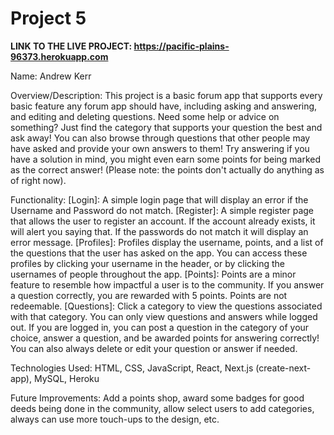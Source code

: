 # Project 5

**LINK TO THE LIVE PROJECT: https://pacific-plains-96373.herokuapp.com**

Name: Andrew Kerr

Overview/Description: This project is a basic forum app that supports every basic feature any forum app should have, including asking and answering, and editing and deleting questions. Need some help or advice on something? Just find the category that supports your question the best and ask away! You can also browse through questions that other people may have asked and provide your own answers to them! Try answering if you have a solution in mind, you might even earn some points for being marked as the correct answer! (Please note: the points don't actually do anything as of right now).

Functionality: 
[Login]: A simple login page that will display an error if the Username and Password do not match.
[Register]: A simple register page that allows the user to register an account. If the account already exists, it will alert you saying that. If the passwords do not match it will display an error message.
[Profiles]: Profiles display the username, points, and a list of the questions that the user has asked on the app. You can access these profiles by clicking your username in the header, or by clicking the usernames of people throughout the app.
[Points]: Points are a minor feature to resemble how impactful a user is to the community. If you answer a question correctly, you are rewarded with 5 points. Points are not redeemable.
[Questions]: Click a category to view the questions associated with that category. You can only view questions and answers while logged out. If you are logged in, you can post a question in the category of your choice, answer a question, and be awarded points for answering correctly! You can also always delete or edit your question or answer if needed.


Technologies Used: HTML, CSS, JavaScript, React, Next.js (create-next-app), MySQL, Heroku

Future Improvements: Add a points shop, award some badges for good deeds being done in the community, allow select users to add categories, always can use more touch-ups to the design, etc.
